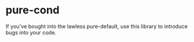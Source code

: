 # pure-cond

If you've bought into the lawless pure-default, use this library to introduce bugs into your code.
